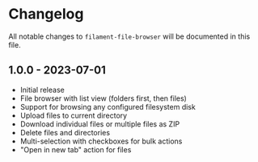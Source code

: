 # Changelog

All notable changes to `filament-file-browser` will be documented in this file.

## 1.0.0 - 2023-07-01

- Initial release
- File browser with list view (folders first, then files)
- Support for browsing any configured filesystem disk
- Upload files to current directory
- Download individual files or multiple files as ZIP
- Delete files and directories
- Multi-selection with checkboxes for bulk actions
- "Open in new tab" action for files
